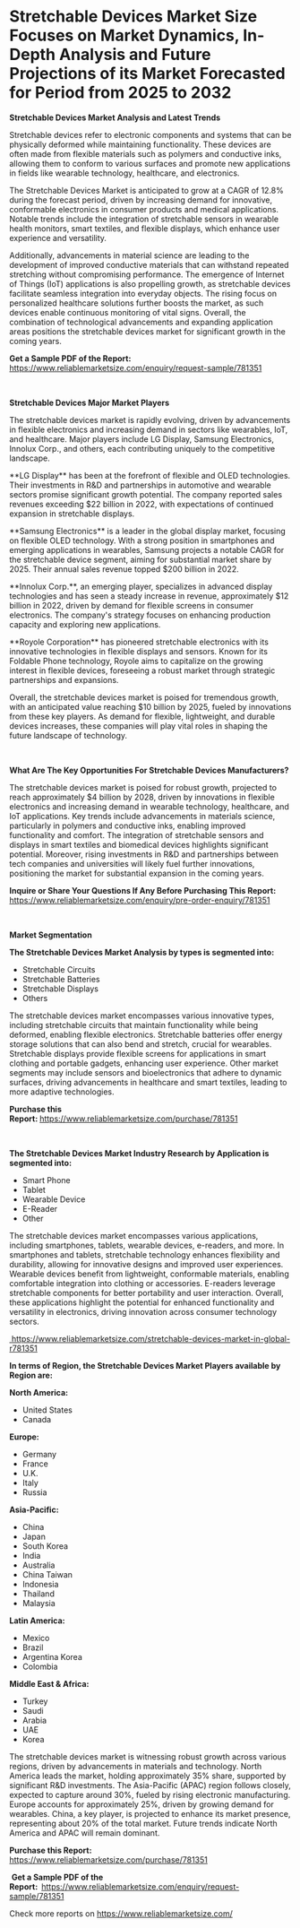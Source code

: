 <p><h1>Stretchable Devices Market Size Focuses on Market Dynamics, In-Depth Analysis and Future Projections of its Market Forecasted for Period from 2025 to 2032</h1></p><p><strong>Stretchable Devices Market Analysis and Latest Trends</strong></p>
<p><p>Stretchable devices refer to electronic components and systems that can be physically deformed while maintaining functionality. These devices are often made from flexible materials such as polymers and conductive inks, allowing them to conform to various surfaces and promote new applications in fields like wearable technology, healthcare, and electronics. </p><p>The Stretchable Devices Market is anticipated to grow at a CAGR of 12.8% during the forecast period, driven by increasing demand for innovative, conformable electronics in consumer products and medical applications. Notable trends include the integration of stretchable sensors in wearable health monitors, smart textiles, and flexible displays, which enhance user experience and versatility. </p><p>Additionally, advancements in material science are leading to the development of improved conductive materials that can withstand repeated stretching without compromising performance. The emergence of Internet of Things (IoT) applications is also propelling growth, as stretchable devices facilitate seamless integration into everyday objects. The rising focus on personalized healthcare solutions further boosts the market, as such devices enable continuous monitoring of vital signs. Overall, the combination of technological advancements and expanding application areas positions the stretchable devices market for significant growth in the coming years.</p></p>
<p><strong>Get a Sample PDF of the Report:&nbsp;</strong> <a href="https://www.reliablemarketsize.com/enquiry/request-sample/781351?utm_campaign=3112&utm_medium=2&utm_source=Github&utm_content=ia&utm_term=26032025&utm_id=stretchable-devices">https://www.reliablemarketsize.com/enquiry/request-sample/781351</a></p>
<p>&nbsp;</p>
<p><strong>Stretchable Devices Major Market Players</strong></p>
<p><p>The stretchable devices market is rapidly evolving, driven by advancements in flexible electronics and increasing demand in sectors like wearables, IoT, and healthcare. Major players include LG Display, Samsung Electronics, Innolux Corp., and others, each contributing uniquely to the competitive landscape.</p><p>**LG Display** has been at the forefront of flexible and OLED technologies. Their investments in R&D and partnerships in automotive and wearable sectors promise significant growth potential. The company reported sales revenues exceeding $22 billion in 2022, with expectations of continued expansion in stretchable displays.</p><p>**Samsung Electronics** is a leader in the global display market, focusing on flexible OLED technology. With a strong position in smartphones and emerging applications in wearables, Samsung projects a notable CAGR for the stretchable device segment, aiming for substantial market share by 2025. Their annual sales revenue topped $200 billion in 2022.</p><p>**Innolux Corp.**, an emerging player, specializes in advanced display technologies and has seen a steady increase in revenue, approximately $12 billion in 2022, driven by demand for flexible screens in consumer electronics. The company's strategy focuses on enhancing production capacity and exploring new applications.</p><p>**Royole Corporation** has pioneered stretchable electronics with its innovative technologies in flexible displays and sensors. Known for its Foldable Phone technology, Royole aims to capitalize on the growing interest in flexible devices, foreseeing a robust market through strategic partnerships and expansions.</p><p>Overall, the stretchable devices market is poised for tremendous growth, with an anticipated value reaching $10 billion by 2025, fueled by innovations from these key players. As demand for flexible, lightweight, and durable devices increases, these companies will play vital roles in shaping the future landscape of technology.</p></p>
<p>&nbsp;</p>
<p><strong>What Are The Key Opportunities For Stretchable Devices Manufacturers?</strong></p>
<p><p>The stretchable devices market is poised for robust growth, projected to reach approximately $4 billion by 2028, driven by innovations in flexible electronics and increasing demand in wearable technology, healthcare, and IoT applications. Key trends include advancements in materials science, particularly in polymers and conductive inks, enabling improved functionality and comfort. The integration of stretchable sensors and displays in smart textiles and biomedical devices highlights significant potential. Moreover, rising investments in R&D and partnerships between tech companies and universities will likely fuel further innovations, positioning the market for substantial expansion in the coming years.</p></p>
<p><strong>Inquire or Share Your Questions If Any Before Purchasing This Report:</strong> <a href="https://www.reliablemarketsize.com/enquiry/pre-order-enquiry/781351?utm_campaign=3112&utm_medium=2&utm_source=Github&utm_content=ia&utm_term=26032025&utm_id=stretchable-devices">https://www.reliablemarketsize.com/enquiry/pre-order-enquiry/781351</a></p>
<p>&nbsp;</p>
<p><strong>Market Segmentation</strong></p>
<p><strong>The Stretchable Devices Market Analysis by types is segmented into:</strong></p>
<p><ul><li>Stretchable Circuits</li><li>Stretchable Batteries</li><li>Stretchable Displays</li><li>Others</li></ul></p>
<p><p>The stretchable devices market encompasses various innovative types, including stretchable circuits that maintain functionality while being deformed, enabling flexible electronics. Stretchable batteries offer energy storage solutions that can also bend and stretch, crucial for wearables. Stretchable displays provide flexible screens for applications in smart clothing and portable gadgets, enhancing user experience. Other market segments may include sensors and bioelectronics that adhere to dynamic surfaces, driving advancements in healthcare and smart textiles, leading to more adaptive technologies.</p></p>
<p><strong>Purchase this Report:&nbsp;</strong><a href="https://www.reliablemarketsize.com/purchase/781351?utm_campaign=3112&utm_medium=2&utm_source=Github&utm_content=ia&utm_term=26032025&utm_id=stretchable-devices">https://www.reliablemarketsize.com/purchase/781351</a></p>
<p>&nbsp;</p>
<p><strong>The Stretchable Devices Market Industry Research by Application is segmented into:</strong></p>
<p><ul><li>Smart Phone</li><li>Tablet</li><li>Wearable Device</li><li>E-Reader</li><li>Other</li></ul></p>
<p><p>The stretchable devices market encompasses various applications, including smartphones, tablets, wearable devices, e-readers, and more. In smartphones and tablets, stretchable technology enhances flexibility and durability, allowing for innovative designs and improved user experiences. Wearable devices benefit from lightweight, conformable materials, enabling comfortable integration into clothing or accessories. E-readers leverage stretchable components for better portability and user interaction. Overall, these applications highlight the potential for enhanced functionality and versatility in electronics, driving innovation across consumer technology sectors.</p></p>
<p><a href="https://www.reliablemarketsize.com/stretchable-devices-market-in-global-r781351?utm_campaign=3112&utm_medium=2&utm_source=Github&utm_content=ia&utm_term=26032025&utm_id=stretchable-devices">&nbsp;https://www.reliablemarketsize.com/stretchable-devices-market-in-global-r781351</a></p>
<p><strong>In terms of Region, the Stretchable Devices Market Players available by Region are:</strong></p>
<p>
    <p> <strong> North America: </strong>
        <ul>
            <li>United States</li>
            <li>Canada</li>
        </ul>
        </p> 
    <p> <strong> Europe: </strong>
        <ul>
            <li>Germany</li>
            <li>France</li>
            <li>U.K.</li>
            <li>Italy</li>
            <li>Russia</li>
        </ul>
        </p> 
    <p> <strong> Asia-Pacific: </strong>
        <ul>
            <li>China</li>
            <li>Japan</li>
            <li>South Korea</li>
            <li>India</li>
            <li>Australia</li>
            <li>China Taiwan</li>
            <li>Indonesia</li>
            <li>Thailand</li>
            <li>Malaysia</li>
        </ul>
        </p> 
    <p> <strong> Latin America: </strong>
        <ul>
            <li>Mexico</li>
            <li>Brazil</li>
            <li>Argentina Korea</li>
            <li>Colombia</li>
        </ul>
        </p> 
    <p> <strong> Middle East & Africa: </strong>
        <ul>
            <li>Turkey</li>
            <li>Saudi</li>
            <li>Arabia</li>
            <li>UAE</li>
            <li>Korea</li>
        </ul>
    </p>
    </p>
<p><p>The stretchable devices market is witnessing robust growth across various regions, driven by advancements in materials and technology. North America leads the market, holding approximately 35% share, supported by significant R&D investments. The Asia-Pacific (APAC) region follows closely, expected to capture around 30%, fueled by rising electronic manufacturing. Europe accounts for approximately 25%, driven by growing demand for wearables. China, a key player, is projected to enhance its market presence, representing about 20% of the total market. Future trends indicate North America and APAC will remain dominant.</p></p>
<p><strong>Purchase this Report: </strong><a href="https://www.reliablemarketsize.com/purchase/781351?utm_campaign=3112&utm_medium=2&utm_source=Github&utm_content=ia&utm_term=26032025&utm_id=stretchable-devices">https://www.reliablemarketsize.com/purchase/781351</a></p>
<p>&nbsp;<strong>Get a Sample PDF of the Report:&nbsp;&nbsp;</strong><a href="https://www.reliablemarketsize.com/enquiry/request-sample/781351?utm_campaign=3112&utm_medium=2&utm_source=Github&utm_content=ia&utm_term=26032025&utm_id=stretchable-devices">https://www.reliablemarketsize.com/enquiry/request-sample/781351</a></p>
<p><strong></strong></p>
<p>Check more reports on <a href="https://www.reliablemarketsize.com/?utm_campaign=3112&utm_medium=2&utm_source=Github&utm_content=ia&utm_term=26032025&utm_id=stretchable-devices">https://www.reliablemarketsize.com/</a></p>